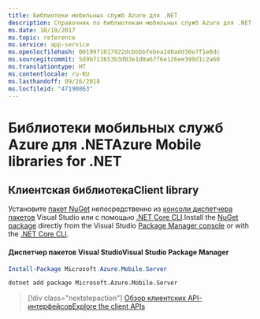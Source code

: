 ```yaml
---
title: Библиотеки мобильных служб Azure для .NET
description: Справочник по библиотекам мобильных служб Azure для .NET
ms.date: 10/19/2017
ms.topic: reference
ms.service: app-service
ms.openlocfilehash: 0019971017922dcbbbbfebea240add30e7f1e8dc
ms.sourcegitcommit: 5d9b713653b3d03e1d0a67f6e126ee399d1c2a60
ms.translationtype: HT
ms.contentlocale: ru-RU
ms.lasthandoff: 09/26/2018
ms.locfileid: "47190863"
---
```

# <a name="azure-mobile-libraries-for-net"></a><span data-ttu-id="3d0e5-103">Библиотеки мобильных служб Azure для .NET</span><span class="sxs-lookup"><span data-stu-id="3d0e5-103">Azure Mobile libraries for .NET</span></span>

## <a name="client-library"></a><span data-ttu-id="3d0e5-104">Клиентская библиотека</span><span class="sxs-lookup"><span data-stu-id="3d0e5-104">Client library</span></span>

<span data-ttu-id="3d0e5-105">Установите [пакет NuGet](https://www.nuget.org/packages/Microsoft.Azure.Mobile.Server) непосредственно из [консоли диспетчера пакетов][PackageManager] Visual Studio или с помощью [.NET Core CLI][DotNetCLI].</span><span class="sxs-lookup"><span data-stu-id="3d0e5-105">Install the [NuGet package](https://www.nuget.org/packages/Microsoft.Azure.Mobile.Server) directly from the Visual Studio [Package Manager console][PackageManager] or with the [.NET Core CLI][DotNetCLI].</span></span>

#### <a name="visual-studio-package-manager"></a><span data-ttu-id="3d0e5-106">Диспетчер пакетов Visual Studio</span><span class="sxs-lookup"><span data-stu-id="3d0e5-106">Visual Studio Package Manager</span></span>

```powershell
Install-Package Microsoft.Azure.Mobile.Server
```

```bash
dotnet add package Microsoft.Azure.Mobile.Server
```

> [!div class="nextstepaction"]
> [<span data-ttu-id="3d0e5-107">Обзор клиентских API-интерфейсов</span><span class="sxs-lookup"><span data-stu-id="3d0e5-107">Explore the client APIs</span></span>](/dotnet/api/overview/azure/mobileapps/client)




[PackageManager]: https://docs.microsoft.com/nuget/tools/package-manager-console
[DotNetCLI]: https://docs.microsoft.com/dotnet/core/tools/dotnet-add-package
